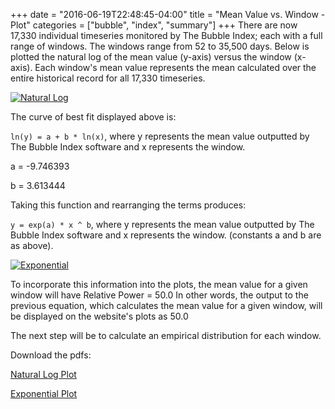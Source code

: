 +++
date = "2016-06-19T22:48:45-04:00"
title = "Mean Value vs. Window - Plot"
categories = ["bubble", "index", "summary"]
+++
There are now 17,330 individual timeseries monitored by The Bubble Index; each with a full range of windows. The windows range from 52 to 35,500 days. Below is plotted the natural log of the mean value (y-axis) versus the window (x-axis). Each window's mean value represents the mean calculated over the entire historical record for all 17,330 timeseries.

<a href="../../../../2016/06/log.png"><img src="../../../../2016/06/logsmall.png" alt="Natural Log" /></a>

The curve of best fit displayed above is:

<code>ln(y) = a + b * ln(x)</code>, where y represents the mean value outputted by The Bubble Index software and x represents the window.

a = -9.746393

b = 3.613444

Taking this function and rearranging the terms produces:

<code>y = exp(a) * x ^ b</code>, where y represents the mean value outputted by The Bubble Index software and x represents the window. (constants a and b are as above).

<a href="../../../../2016/06/exp.png"><img src="../../../../2016/06/expsmall.png" alt="Exponential" /></a>

To incorporate this information into the plots, the mean value for a given window will have Relative Power = 50.0
In other words, the output to the previous equation, which calculates the mean value for a given window, will be displayed on the website's plots as 50.0

The next step will be to calculate an empirical distribution for each window.

Download the pdfs:

<a href="https://cdn.thebubbleindex.com/Blog/log.pdf">Natural Log Plot</a>

<a href="https://cdn.thebubbleindex.com/Blog/exp.pdf">Exponential Plot</a>
